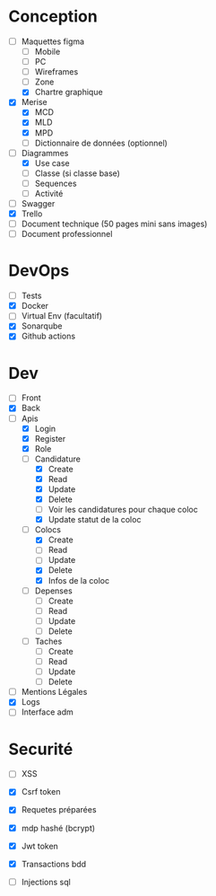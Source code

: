 # Conception

- [ ] Maquettes figma
  - [ ] Mobile
  - [ ] PC
  - [ ] Wireframes
  - [ ] Zone
  - [x] Chartre graphique
- [x] Merise
  - [x] MCD
  - [x] MLD
  - [x] MPD
  - [ ] Dictionnaire de données (optionnel)
- [ ] Diagrammes
  - [x] Use case
  - [ ] Classe (si classe base)
  - [ ] Sequences
  - [ ] Activité
- [ ] Swagger
- [x] Trello
- [ ] Document technique (50 pages mini sans images)
- [ ] Document professionnel 

# DevOps

- [ ] Tests
- [x] Docker
- [ ] Virtual Env (facultatif)
- [x] Sonarqube
- [x] Github actions

# Dev

- [ ] Front
- [x] Back
- [ ] Apis
  - [x] Login
  - [x] Register
  - [x] Role
  - [ ] Candidature
    - [x] Create
    - [x] Read
    - [x] Update
    - [x] Delete
    - [ ] Voir les candidatures pour chaque coloc
    - [x] Update statut de la coloc
  - [ ] Colocs
    - [x] Create
    - [ ] Read
    - [ ] Update
    - [x] Delete
    - [x] Infos de la coloc
  - [ ] Depenses
    - [ ] Create 
    - [ ] Read
    - [ ] Update 
    - [ ] Delete
  - [ ] Taches 
    - [ ] Create
    - [ ] Read
    - [ ] Update
    - [ ] Delete
- [ ] Mentions Légales
- [x] Logs
- [ ] Interface adm

# Securité

- [ ] XSS
- [x] Csrf token
- [x] Requetes préparées
- [x] mdp hashé (bcrypt)
- [x] Jwt token
- [x] Transactions bdd
- [ ] Injections sql
 